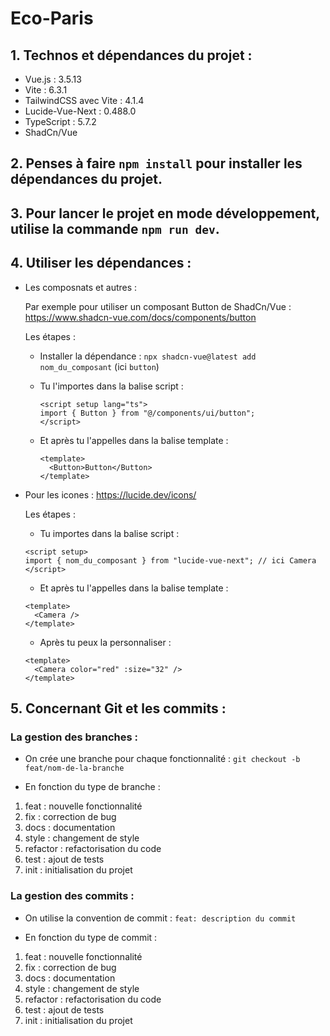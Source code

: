 # Eco-Paris

## 1. Technos et dépendances du projet :

- Vue.js : 3.5.13
- Vite : 6.3.1
- TailwindCSS avec Vite : 4.1.4
- Lucide-Vue-Next : 0.488.0
- TypeScript : 5.7.2
- ShadCn/Vue

## 2. Penses à faire `npm install` pour installer les dépendances du projet.

## 3. Pour lancer le projet en mode développement, utilise la commande `npm run dev`.

## 4. Utiliser les dépendances :

- Les composnats et autres :

  Par exemple pour utiliser un composant Button de ShadCn/Vue :
  https://www.shadcn-vue.com/docs/components/button

  Les étapes :

  - Installer la dépendance : `npx shadcn-vue@latest add nom_du_composant` (ici `button`)

  - Tu l'importes dans la balise script :

    ```vue
    <script setup lang="ts">
    import { Button } from "@/components/ui/button";
    </script>
    ```

  - Et après tu l'appelles dans la balise template :
    ```vue
    <template>
      <Button>Button</Button>
    </template>
    ```

- Pour les icones :
  https://lucide.dev/icons/

  Les étapes :

  - Tu importes dans la balise script :

  ```vue
  <script setup>
  import { nom_du_composant } from "lucide-vue-next"; // ici Camera
  </script>
  ```

  - Et après tu l'appelles dans la balise template :

  ```vue
  <template>
    <Camera />
  </template>
  ```

  - Après tu peux la personnaliser :

  ```vue
  <template>
    <Camera color="red" :size="32" />
  </template>
  ```

## 5. Concernant Git et les commits :

### La gestion des branches :

- On crée une branche pour chaque fonctionnalité : `git checkout -b feat/nom-de-la-branche`

- En fonction du type de branche :

1. feat : nouvelle fonctionnalité
2. fix : correction de bug
3. docs : documentation
4. style : changement de style
5. refactor : refactorisation du code
6. test : ajout de tests
7. init : initialisation du projet

### La gestion des commits :

- On utilise la convention de commit : `feat: description du commit`

- En fonction du type de commit :

1. feat : nouvelle fonctionnalité
2. fix : correction de bug
3. docs : documentation
4. style : changement de style
5. refactor : refactorisation du code
6. test : ajout de tests
7. init : initialisation du projet

